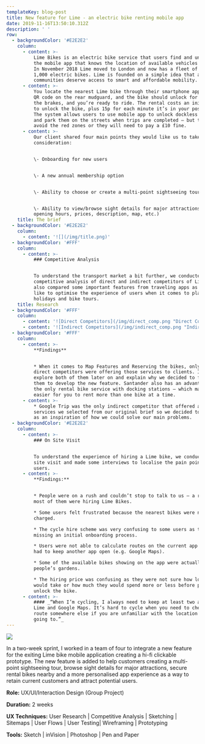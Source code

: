 ```yaml
---
templateKey: blog-post
title: New feature for Lime - an electric bike renting mobile app
date: 2019-11-16T13:50:10.312Z
description: ' '
row:
  - backgroundColor: '#E2E2E2'
    column:
      - content: >-
          Lime Bikes is an electric bike service that users find and unlock on
          the mobile app that knows the location of available vehicles via GPS.
          In November 2018 Lime moved to London and now has a fleet of over
          1,000 electric bikes. Lime is founded on a simple idea that all
          communities deserve access to smart and affordable mobility.
      - content: >-
          You locate the nearest Lime bike through their smartphone app, scan a
          QR code on the rear mudguard, and the bike should unlock for you. Test
          the brakes, and you’re ready to ride. The rental costs an initial £1
          to unlock the bike, plus 15p for each minute it’s in your possession.
          The system allows users to use mobile app to unlock dockless vehicles
          and park them on the streets when trips are completed – but they must
          avoid the red zones or they will need to pay a £10 fine.
      - content: >-
          Our client shared four main points they would like us to take in
          consideration:


          \- Onboarding for new users 


          \- A new annual membership option


          \- Ability to choose or create a multi-point sightseeing tour


          \- Ability to view/browse sight details for major attractions (e.g.
          opening hours, prices, description, map, etc.)
    title: The brief
  - backgroundColor: '#E2E2E2'
    column:
      - content: '![](/img/title.png)'
  - backgroundColor: '#FFF'
    column:
      - content: >-
          ### Competitive Analysis


          To understand the transport market a bit further, we conducted a
          competitive analysis of direct and indirect competitors of Lime. We
          also compared some important features from traveling apps as we would
          like to optimise the experience of users when it comes to planning
          holidays and bike tours.
    title: Research
  - backgroundColor: '#FFF'
    column:
      - content: '![Direct Competitors](/img/direct_comp.png "Direct Competitors")'
      - content: '![Indirect Competitors](/img/indirect_comp.png "Indirect Competitors")'
  - backgroundColor: '#FFF'
    column:
      - content: >-
          **Findings**


          * When it comes to Map Features and Reserving the bikes, only two
          direct competitors were offering those services to clients. I will
          explore both of them later on and explain why we decided to focus on
          them to develop the new feature. Santander also has an advantage as
          the only rental bike service with docking stations – which makes it
          easier for you to rent more than one bike at a time.
      - content: >-
          * Google Trip was the only indirect competitor that offered all the
          services we selected from our original brief so we decided to use it
          as an inspiration of how we could solve our main problems.
  - backgroundColor: '#E2E2E2'
    column:
      - content: >-
          ### On Site Visit


          To understand the experience of hiring a Lime bike, we conducted a
          site visit and made some interviews to localise the pain points for
          users.
      - content: >-
          **Findings:**


          * People were on a rush and couldn’t stop to talk to us – a reason why
          most of them were hiring Lime Bikes.

          * Some users felt frustrated because the nearest bikes were not
          charged.

          * The cycle hire scheme was very confusing to some users as they were
          missing an initial onboarding process.

          * Users were not able to calculate routes on the current app so they
          had to keep another app open (e.g. Google Maps).

          * Some of the available bikes showing on the app were actually on some
          people’s gardens.

          * The hiring price was confusing as they were not sure how long it
          would take or how much they would spend more or less before paying to
          unlock the bike.
      - content: >-
          #### _“When I’m cycling, I always need to keep at least two apps open:
          Lime and Google Maps. It’s hard to cycle when you need to check the
          route somewhere else if you are unfamiliar with the location you are
          going to.”_
---
```

![](/img/lime_main_2.png)

In a two-week sprint, I worked in a team of four to integrate a new feature for the exiting Lime bike mobile application creating a hi-fi clickable prototype. The new feature is added to help customers creating a multi-point sightseeing tour, browse sight details for major attractions, secure rental bikes nearby and a more personalised app experience as a way to retain current customers and attract potential users.

**Role:** UX/UI/Interaction Design (Group Project)

**Duration:** 2 weeks

**UX Techniques:** User Research | Competitive Analysis | Sketching | Sitemaps | User Flows | User Testing| Wireframing | Prototyping

**Tools:** Sketch | inVision | Photoshop | Pen and Paper
